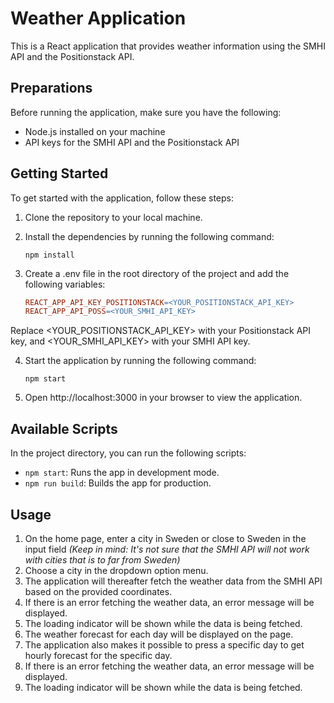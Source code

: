 # Weather Application

This is a React application that provides weather information using the SMHI API and the Positionstack API.

## Preparations

Before running the application, make sure you have the following:

- Node.js installed on your machine
- API keys for the SMHI API and the Positionstack API

## Getting Started

To get started with the application, follow these steps:

1. Clone the repository to your local machine.
2. Install the dependencies by running the following command:

   ```shell
   npm install
   ```
3. Create a .env file in the root directory of the project and add the following variables:

    ```makefile
    REACT_APP_API_KEY_POSITIONSTACK=<YOUR_POSITIONSTACK_API_KEY>
    REACT_APP_API_POSS=<YOUR_SMHI_API_KEY>
    ```
Replace <YOUR_POSITIONSTACK_API_KEY> with your Positionstack API key, and <YOUR_SMHI_API_KEY> with your SMHI API key.

4. Start the application by running the following command:

    ```shell
    npm start
    ```

5. Open http://localhost:3000 in your browser to view the application.

## Available Scripts

In the project directory, you can run the following scripts:
* `npm start`: Runs the app in development mode.
* `npm run build`: Builds the app for production.

## Usage

1. On the home page, enter a city in Sweden or close to Sweden in the input field 
*(Keep in mind: It's not sure that the SMHI API will not work with cities that is to far from Sweden)*
2. Choose a city in the dropdown option menu.
3. The application will thereafter fetch the weather data from the SMHI API based on the provided coordinates.
4. If there is an error fetching the weather data, an error message will be displayed.
5. The loading indicator will be shown while the data is being fetched.
6. The weather forecast for each day will be displayed on the page.
7. The application also makes it possible to press a specific day to get hourly forecast for the specific day.
8. If there is an error fetching the weather data, an error message will be displayed.
9. The loading indicator will be shown while the data is being fetched.